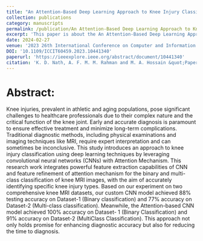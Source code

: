 ```yaml
---
title: "An Attention-Based Deep Learning Approach to Knee Injury Classification from MRI Images"
collection: publications
category: manuscripts
permalink: /publication/An Attention-Based Deep Learning Approach to Knee Injury Classification from MRI Images
excerpt: 'This paper is about the An Attention-Based Deep Learning Approach to Knee Injury Classification from MRI Images.'
date: 2024-02-27
venue: '2023 26th International Conference on Computer and Information Technology (ICCIT)'
DOI: '10.1109/ICCIT60459.2023.10441340'
paperurl: 'https://ieeexplore.ieee.org/abstract/document/10441340'
citation: 'K. D. Nath, A. F. M. M. Rahman and M. A. Hossain &quot;Paper Title Number 1.&quot; <i>Journal 1</i>. 1(1).'
---
```


Abstract:
======

Knee injuries, prevalent in athletic and aging populations, pose significant challenges to healthcare professionals due to their complex nature and the critical function of the knee joint. Early and accurate diagnosis is paramount to ensure effective treatment and minimize long-term complications. Traditional diagnostic methods, including physical examinations and imaging techniques like MRI, require expert interpretation and can sometimes be inconclusive. This study introduces an approach to knee injury classification using deep learning techniques by leveraging convolutional neural networks (CNNs) with Attention Mechanism. This research work integrates powerful feature extraction capabilities of CNN and feature refinement of attention mechanism for the binary and multi-class classification of knee MRI images, with the aim of accurately identifying specific knee injury types. Based on our experiment on two comprehensive knee MRI datasets, our custom CNN model achieved 88% testing accuracy on Dataset-1 (Binary classification) and 77% accuracy on Dataset-2 (Multi-class classification). Meanwhile, the Attention-based CNN model achieved 100% accuracy on Dataset- 1 (Binary Classification) and 91% accuracy on Dataset-2 (MultiClass Classification). This approach not only holds promise for enhancing diagnostic accuracy but also for reducing the time to diagnosis.
